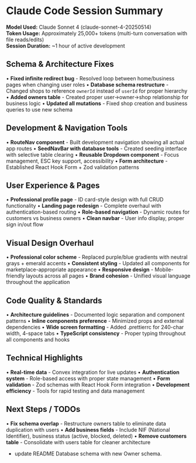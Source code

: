# Claude Code Session Summary

**Model Used:** Claude Sonnet 4 (claude-sonnet-4-20250514)  
**Token Usage:** Approximately 25,000+ tokens (multi-turn conversation with file reads/edits)  
**Session Duration:** ~1 hour of active development

## Schema & Architecture Fixes

• **Fixed infinite redirect bug** - Resolved loop between home/business pages when changing user roles
• **Database schema restructure** - Changed shops to reference `ownerId` instead of `userId` for proper hierarchy
• **Added owners table** - Created proper user→owner→shop relationship for business logic
• **Updated all mutations** - Fixed shop creation and business queries to use new schema

## Development & Navigation Tools

• **RouteNav component** - Built development navigation showing all actual app routes
• **SeedNavBar with database tools** - Created seeding interface with selective table clearing
• **Reusable Dropdown component** - Focus management, ESC key support, accessibility
• **Form architecture** - Established React Hook Form + Zod validation patterns

## User Experience & Pages

• **Professional profile page** - ID card-style design with full CRUD functionality
• **Landing page redesign** - Complete overhaul with authentication-based routing
• **Role-based navigation** - Dynamic routes for customers vs business owners
• **Clean navbar** - User info display, proper sign in/out flow

## Visual Design Overhaul

• **Professional color scheme** - Replaced purple/blue gradients with neutral grays + emerald accents
• **Consistent styling** - Updated all components for marketplace-appropriate appearance
• **Responsive design** - Mobile-friendly layouts across all pages
• **Brand cohesion** - Unified visual language throughout the application

## Code Quality & Standards

• **Architecture guidelines** - Documented logic separation and component patterns
• **Inline components preference** - Minimized props and external dependencies
• **Wide screen formatting** - Added .prettierrc for 240-char width, 4-space tabs
• **TypeScript consistency** - Proper typing throughout all components and hooks

## Technical Highlights

• **Real-time data** - Convex integration for live updates
• **Authentication system** - Role-based access with proper state management
• **Form validation** - Zod schemas with React Hook Form integration
• **Development efficiency** - Tools for rapid testing and data management

## Next Steps / TODOs

• **Fix schema overlap** - Restructure owners table to eliminate data duplication with users
• **Add business fields** - Include NIF (National Identifier), business status (active, blocked, deleted)
• **Remove customers table** - Consolidate with users table for cleaner architecture

- update README Database schema with new Owner schema.
